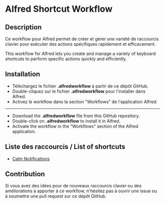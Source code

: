 # Alfred Shortcut Workflow

## Description
Ce workflow pour Alfred permet de créer et gérer une variété de raccourcis clavier pour exécuter des actions spécifiques rapidement et efficacement. 

This workflow for Alfred lets you create and manage a variety of keyboard shortcuts to perform specific actions quickly and efficiently.

## Installation
- Téléchargez le fichier __.alfredworkflow__ à partir de ce dépôt GitHub.
- Double-cliquez sur le fichier __.alfredworkflow__ pour l'installer dans Alfred.
- Activez le workflow dans la section "Workflows" de l'application Alfred.

---

- Download the __.alfredworkflow__ file from this GitHub repository.
- Double-click on __.alfredworkflow__ to install it in Alfred.
- Activate the workflow in the "Workflows" section of the Alfred application.

## Liste des raccourcis / List of shortcuts
- [Calm Notifications](/Shortcuts/readme.md#calm-notifications)




## Contribution
Si vous avez des idées pour de nouveaux raccourcis clavier ou des améliorations à apporter à ce workflow, n'hésitez pas à ouvrir une issue ou à soumettre une pull request sur ce dépôt GitHub.